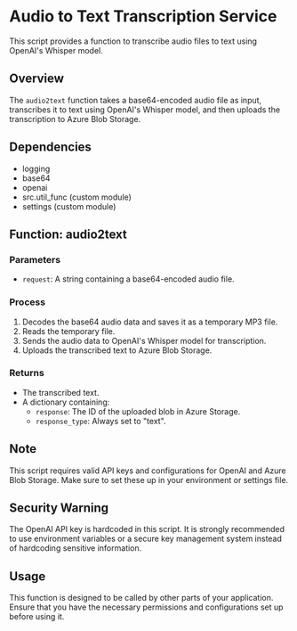 # Audio to Text Transcription Service

This script provides a function to transcribe audio files to text using OpenAI's Whisper model.

## Overview

The `audio2text` function takes a base64-encoded audio file as input, transcribes it to text using OpenAI's Whisper model, and then uploads the transcription to Azure Blob Storage.

## Dependencies

- logging
- base64
- openai
- src.util_func (custom module)
- settings (custom module)

## Function: audio2text

### Parameters

- `request`: A string containing a base64-encoded audio file.

### Process

1. Decodes the base64 audio data and saves it as a temporary MP3 file.
2. Reads the temporary file.
3. Sends the audio data to OpenAI's Whisper model for transcription.
4. Uploads the transcribed text to Azure Blob Storage.

### Returns

- The transcribed text.
- A dictionary containing:
  - `response`: The ID of the uploaded blob in Azure Storage.
  - `response_type`: Always set to "text".

## Note

This script requires valid API keys and configurations for OpenAI and Azure Blob Storage. Make sure to set these up in your environment or settings file.

## Security Warning

The OpenAI API key is hardcoded in this script. It is strongly recommended to use environment variables or a secure key management system instead of hardcoding sensitive information.

## Usage

This function is designed to be called by other parts of your application. Ensure that you have the necessary permissions and configurations set up before using it.